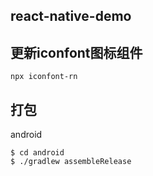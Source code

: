 ## react-native-demo

## 更新iconfont图标组件
```
npx iconfont-rn
```

## 打包
android
```
$ cd android
$ ./gradlew assembleRelease
```